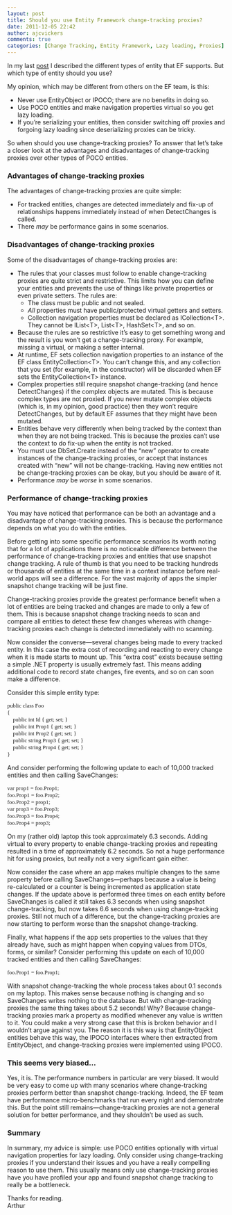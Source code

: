 ```yaml
---
layout: post
title: Should you use Entity Framework change-tracking proxies?
date: 2011-12-05 22:42
author: ajcvickers
comments: true
categories: [Change Tracking, Entity Framework, Lazy loading, Proxies]
---
```

<p>In my last <a href="http://blog.oneunicorn.com/2011/12/05/entity-types-supported-by-the-entity-framework/">post</a> I described the different types of entity that EF supports. But which type of entity should you use?</p><!--more--><p>My opinion, which may be different from others on the EF team, is this:</p>  <ul>   <li>Never use EntityObject or IPOCO; there are no benefits in doing so. </li>    <li>Use POCO entities and make navigation properties virtual so you get lazy loading. </li>    <li>If you’re serializing your entities, then consider switching off proxies and forgoing lazy loading since deserializing proxies can be tricky. </li> </ul>  <p>So when should you use change-tracking proxies? To answer that let’s take a closer look at the advantages and disadvantages of change-tracking proxies over other types of POCO entities.</p>  <h3>Advantages of change-tracking proxies</h3>  <p>The advantages of change-tracking proxies are quite simple:</p>  <ul>   <li>For tracked entities, changes are detected immediately and fix-up of relationships happens immediately instead of when DetectChanges is called. </li>    <li>There <em>may</em> be performance gains in some scenarios. </li> </ul>  <h3>Disadvantages of change-tracking proxies</h3>  <p>Some of the disadvantages of change-tracking proxies are:</p>  <ul>   <li>The rules that your classes must follow to enable change-tracking proxies are quite strict and restrictive. This limits how you can define your entities and prevents the use of things like private properties or even private setters. The rules are:      <ul>       <li>The class must be public and not sealed. </li>        <li><em>All </em>properties must have public/protected virtual getters and setters. </li>        <li>Collection navigation properties must be declared as ICollection&lt;T&gt;. They cannot be IList&lt;T&gt;, List&lt;T&gt;, HashSet&lt;T&gt;, and so on. </li>     </ul>   </li>    <li>Because the rules are so restrictive it’s easy to get something wrong and the result is you won’t get a change-tracking proxy. For example, missing a virtual, or making a setter internal. </li>    <li>At runtime, EF sets collection navigation properties to an instance of the EF class EntityCollection&lt;T&gt;. You can’t change this, and any collection that you set (for example, in the constructor) will be discarded when EF sets the EntityCollection&lt;T&gt; instance. </li>    <li>Complex properties still require snapshot change-tracking (and hence DetectChanges) if the complex objects are mutated. This is because complex types are not proxied. If you never mutate complex objects (which is, in my opinion, good practice) then they won’t require DetectChanges, but by default EF assumes that they might have been mutated. </li>    <li>Entities behave very differently when being tracked by the context than when they are not being tracked. This is because the proxies can’t use the context to do fix-up when the entity is not tracked. </li>    <li>You must use DbSet.Create instead of the “new” operator to create instances of the change-tracking proxies, or accept that instances created with “new” will not be change-tracking. Having new entities not be change-tracking proxies can be okay, but you should be aware of it. </li>    <li>Performance <em>may</em> be <em>worse </em>in some scenarios. </li> </ul>  <h3>Performance of change-tracking proxies</h3>  <p>You may have noticed that performance can be both an advantage and a disadvantage of change-tracking proxies. This is because the performance depends on what you do with the entities.</p>  <p>Before getting into some specific performance scenarios its worth noting that for a lot of applications there is no noticeable difference between the performance of change-tracking proxies and entities that use snapshot change tracking. A rule of thumb is that you need to be tracking hundreds or thousands of entities at the same time in a context instance before real-world apps will see a difference. For the vast majority of apps the simpler snapshot change tracking will be just fine.</p>  <p>Change-tracking proxies provide the greatest performance benefit when a lot of entities are being tracked and changes are made to only a few of them. This is because snapshot change tracking needs to scan and compare all entities to detect these few changes whereas with change-tracking proxies each change is detected immediately with no scanning.</p>  <p>Now consider the converse—several changes being made to every tracked entity. In this case the extra cost of recording and reacting to every change when it is made starts to mount up. This “extra cost” exists because setting a simple .NET property is usually extremely fast. This means adding additional code to record state changes, fire events, and so on can soon make a difference.</p>  <p>Consider this simple entity type:</p>  <p><font size="2" face="Consolas">public class Foo      <br />{       <br />&#160;&#160;&#160; public int Id { get; set; }       <br />&#160;&#160;&#160; public int Prop1 { get; set; }       <br />&#160;&#160;&#160; public int Prop2 { get; set; }       <br />&#160;&#160;&#160; public string Prop3 { get; set; }       <br />&#160;&#160;&#160; public string Prop4 { get; set; }       <br />}</font></p>  <p>And consider performing the following update to each of 10,000 tracked entities and then calling SaveChanges:</p>  <p><font size="2" face="Consolas">var prop1 = foo.Prop1;      <br />foo.Prop1 = foo.Prop2;       <br />foo.Prop2 = prop1;       <br />var prop3 = foo.Prop3;       <br />foo.Prop3 = foo.Prop4;       <br />foo.Prop4 = prop3;</font></p>  <p>On my (rather old) laptop this took approximately 6.3 seconds. Adding virtual to every property to enable change-tracking proxies and repeating resulted in a time of approximately 6.2 seconds. So not a huge performance hit for using proxies, but really not a very significant gain either.</p>  <p>Now consider the case where an app makes multiple changes to the same property before calling SaveChanges—perhaps because a value is being re-calculated or a counter is being incremented as application state changes. If the update above is performed three times on each entity before SaveChanges is called it still takes 6.3 seconds when using snapshot change-tracking, but now takes 6.6 seconds when using change-tracking proxies. Still not much of a difference, but the change-tracking proxies are now starting to perform worse than the snapshot change-tracking.</p>  <p>Finally, what happens if the app sets properties to the values that they already have, such as might happen when copying values from DTOs, forms, or similar? Consider performing this update on each of 10,000 tracked entities and then calling SaveChanges:</p>  <p><font size="2" face="Consolas">foo.Prop1 = foo.Prop1;</font></p>  <p>With snapshot change-tracking the whole process takes about 0.1 seconds on my laptop. This makes sense because nothing is changing and so SaveChanges writes nothing to the database. But with change-tracking proxies the same thing takes about 5.2 seconds! Why? Because change-tracking proxies mark a property as modified whenever any value is written to it. You could make a very strong case that this is broken behavior and I wouldn’t argue against you. The reason it is this way is that EntityObject entities behave this way, the IPOCO interfaces where then extracted from EntityObject, and change-tracking proxies were implemented using IPOCO.</p>  <h3>This seems very biased…</h3>  <p>Yes, it is. The performance numbers in particular are very biased. It would be very easy to come up with many scenarios where change-tracking proxies perform better than snapshot change-tracking. Indeed, the EF team have performance micro-benchmarks that run every night and demonstrate this. But the point still remains—change-tracking proxies are not a general solution for better performance, and they shouldn’t be used as such.</p>  <h3>Summary</h3>  <p>In summary, my advice is simple: use POCO entities optionally with virtual navigation properties for lazy loading. Only consider using change-tracking proxies if you understand their issues and you have a really compelling reason to use them. This usually means only use change-tracking proxies have you have profiled your app and found snapshot change tracking to really be a bottleneck.</p>  <p>Thanks for reading.    <br />Arthur</p>
